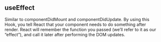 ## useEffect

Similar to componentDidMount and componentDidUpdate. By using this Hook, you tell React that your component needs to do something after render. React will remember the function you passed (we’ll refer to it as our “effect”), and call it later after performing the DOM updates.

